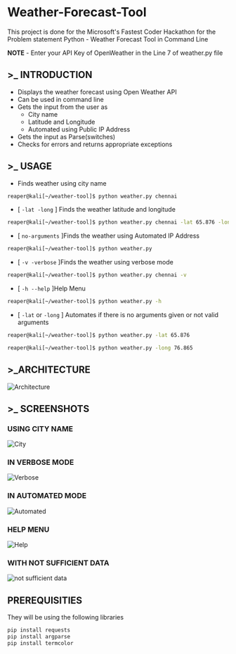 # Weather-Forecast-Tool
This project is done for the Microsoft's Fastest Coder Hackathon for the Problem statement Python - Weather Forecast Tool in Command Line

**NOTE** - Enter your API Key of OpenWeather in the Line 7 of weather.py file
## >_ INTRODUCTION
- Displays the weather forecast using Open Weather API
- Can be used in command line
- Gets the input from the user as
   - City name
   - Latitude and Longitude
   - Automated using Public IP Address
- Gets the input as Parse(switches)
- Checks for errors and returns appropriate exceptions

## >_ USAGE
- Finds weather using city name
```bash
reaper@kali[~/weather-tool]$ python weather.py chennai
 ```

- [ `-lat -long` ] Finds the weather latitude and longitude
```bash
reaper@kali[~/weather-tool]$ python weather.py chennai -lat 65.876 -long 76.865
```

- [ `no-arguments` ]Finds the weather using Automated IP Address
```bash
reaper@kali[~/weather-tool]$ python weather.py 
```

- [ `-v -verbose` ]Finds the weather using verbose mode
```bash
reaper@kali[~/weather-tool]$ python weather.py chennai -v 
```

- [ `-h --help` ]Help Menu
```bash
reaper@kali[~/weather-tool]$ python weather.py -h
```
- [ `-lat` or `-long` ] Automates if there is no arguments given or not valid arguments
```bash
reaper@kali[~/weather-tool]$ python weather.py -lat 65.876
```
```bash
reaper@kali[~/weather-tool]$ python weather.py -long 76.865
```
## >_ARCHITECTURE 
![Architecture](https://github.com/Sanjay-2610/Weather-Forecast-Tool/assets/91368803/7300a3a5-0814-45d6-9570-2225d2b19d6d)

## >_ SCREENSHOTS
### USING CITY NAME
![City](https://github.com/Harishspice/Microsoft-Git-Copilot/assets/117935868/5e350eec-b2fc-46f8-afa3-0c6359265c16)

### IN VERBOSE MODE 
![Verbose](https://github.com/Harishspice/Microsoft-Git-Copilot/assets/117935868/cb279cc1-0f3d-4fbe-95c9-e81c6550497a)

### IN AUTOMATED MODE
![Automated](https://github.com/Harishspice/Microsoft-Git-Copilot/assets/117935868/715be4f8-188e-4207-9286-8f8bbb443024)

### HELP MENU
![Help](https://github.com/Harishspice/Microsoft-Git-Copilot/assets/117935868/638e2878-f035-4a05-a502-b4a91e6b9125)

### WITH NOT SUFFICIENT DATA
![not sufficient data](https://github.com/Sanjay-2610/Weather-Forecast-Tool/assets/91368803/9929cac6-de2e-42d0-a70e-cbe6220cf97b)

## PREREQUISITIES
They will be using the following libraries
```bash
pip install requests
pip install argparse
pip install termcolor
```
